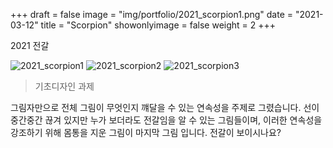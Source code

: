 +++
draft = false
image = "img/portfolio/2021_scorpion1.png"
date = "2021-03-12"
title = "Scorpion"
showonlyimage = false
weight = 2
+++

2021 전갈

<!--more-->

![2021_scorpion1][1]
![2021_scorpion2][2]
![2021_scorpion3][3]

>기초디자인 과제

그림자만으로 전체 그림이 무엇인지 꺠달을 수 있는 연속성을 주제로 그렸습니다. 선이 중간중간 끊겨 있지만 누가 보더라도 전갈임을 알 수 있는 그림들이며, 이러한 연속성을 강조하기 위해 몸통을 지운 그림이 마지막 그림 입니다. 전갈이 보이시나요? 

[1]: /img/portfolio/2021_scorpion1.png
[2]: /img/portfolio/2021_scorpion2.png
[3]: /img/portfolio/2021_scorpion3.png